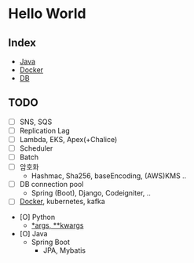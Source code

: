 # Hello World

## Index
- [Java](https://github.com/yuueuni/helloworld/tree/main/Java)
- [Docker](https://github.com/yuueuni/helloworld/tree/main/Docker)
- [DB](https://github.com/yuueuni/helloworld/tree/main/DB)

## TODO
- [ ] SNS, SQS
- [ ] Replication Lag
- [ ] Lambda, EKS, Apex(+Chalice)
- [ ] Scheduler
- [ ] Batch
- [ ] 암호화
  - Hashmac, Sha256, baseEncoding, (AWS)KMS ..
- [ ] DB connection pool
  - Spring (Boot), Django, Codeigniter, ..
- [ ] [Docker](https://github.com/yuueuni/helloworld/tree/main/Docker), kubernetes, kafka
- [O] Python
  - [*args, **kwargs](https://github.com/yuueuni/helloworld/tree/main/Python/argument.md)
- [O] Java
  - Spring Boot
    - JPA, Mybatis
